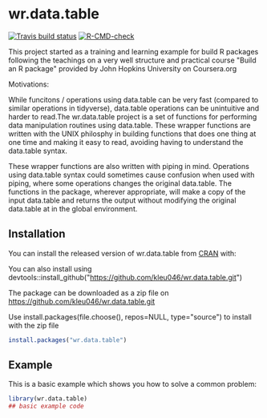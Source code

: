 
# wr.data.table

<!-- badges: start -->
[![Travis build status](https://travis-ci.com/kleu046/wr.data.table.svg?branch=master)](https://travis-ci.com/kleu046/wr.data.table)
[![R-CMD-check](https://github.com/kleu046/wr.data.table/workflows/R-CMD-check/badge.svg)](https://github.com/kleu046/wr.data.table/actions)
<!-- badges: end -->

This project started as a training and learning example for build R packages following the teachings on
a very well structure and practical course "Build an R package" provided by John Hopkins University on Coursera.org

Motivations:

While funcitons / operations using data.table can be very fast (compared to similar operations in tidyverse),
data.table operations can be unintuitive and harder to read.The wr.data.table project is a set of functions 
for performing data manipulation routines using data.table.  These wrapper functions are written with the UNIX philosphy
in building functions that does one thing at one time and making it easy to read, avoiding having to understand the 
data.table syntax.

These wrapper functions are also written with piping in mind.  Operations using data.table syntax could sometimes
cause confusion when used with piping, where some operations changes the original data.table.  The functions in the package,
wherever appropriate, will make a copy of the input data.table and returns the output without modifying the original data.table
at in the global environment.

## Installation

You can install the released version of wr.data.table from [CRAN](https://CRAN.R-project.org) with:

You can also install using devtools::install_github("https://github.com/kleu046/wr.data.table.git")

The package can be downloaded as a zip file on https://github.com/kleu046/wr.data.table.git

Use install.packages(file.choose(), repos=NULL, type="source") to install with the zip file
``` r
install.packages("wr.data.table")
```

## Example

This is a basic example which shows you how to solve a common problem:

``` r
library(wr.data.table)
## basic example code
```
